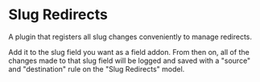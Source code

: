 # Slug Redirects

A plugin that registers all slug changes conveniently to manage redirects.

Add it to the slug field you want as a field addon. From then on, all of the changes made to that slug field will be logged and saved with a "source" and "destination" rule on the "Slug Redirects" model.
